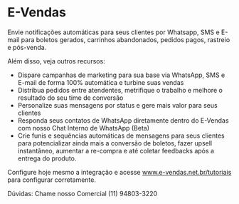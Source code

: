 # E-Vendas

Envie notificações automáticas para seus clientes por Whatsapp, SMS e E-mail para boletos gerados, carrinhos abandonados, pedidos pagos, rastreio e pós-venda.

Além disso, veja outros recursos:
- Dispare campanhas de marketing para sua base via WhatsApp, SMS e E-mail de forma 100% automática e turbine suas vendas
- Distribua pedidos entre atendentes, metrifique o trabalho e melhore o resultado do seu time de conversão
- Personalize suas mensagens por status e gere mais valor para seus clientes
- Responda seus contatos de WhatsApp diretamente dentro do E-Vendas com nosso Chat Interno de WhatsApp (Beta)
- Crie funis e sequências automáticas de mensagens para seus clientes para potencializar ainda mais a conversão de boletos, fazer upsell instantâneo, aumentar a re-compra e até coletar feedbacks após a entrega do produto.

Configure hoje mesmo a integração e acesse www.e-vendas.net.br/tutoriais para configurar corretamente.

Dúvidas: Chame nosso Comercial (11) 94803-3220
